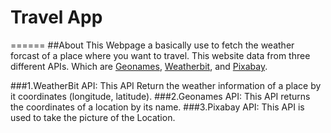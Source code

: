 # Travel App
======
##About
This Webpage a basically use to fetch the weather forcast of a place where you want to travel. This website data from three different APIs. Which are [Geonames](https://www.geonames.org/), [Weatherbit](https://www.weatherbit.io/api), and [Pixabay](https://pixabay.com/).

###1.WeatherBit API:
This API Return the weather information of a place by it coordinates (longitude, latitude).
###2.Geonames API:
This API returns the coordinates of a location by its name.
###3.Pixabay API:
This API is used to take the picture of the Location.
